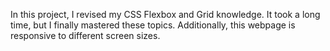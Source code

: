 In this project, I revised my CSS Flexbox and Grid knowledge. It took a long time, but I finally mastered these topics. Additionally, this webpage is responsive to different screen sizes.
